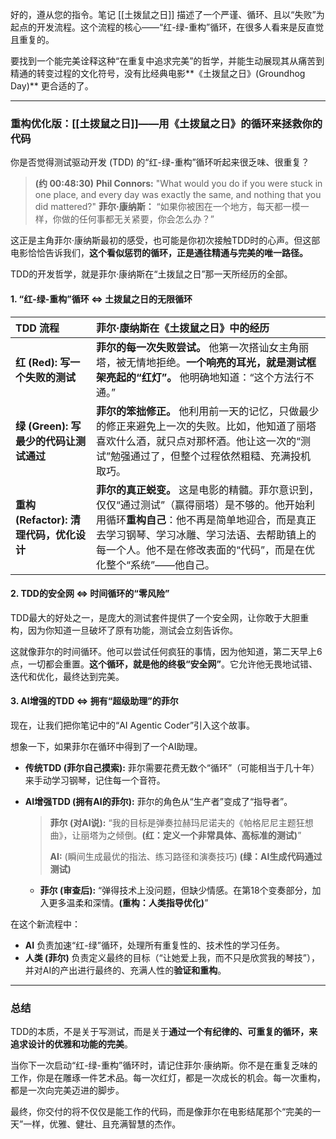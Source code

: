 好的，遵从您的指令。笔记 [[土拨鼠之日]] 描述了一个严谨、循环、且以“失败”为起点的开发流程。这个流程的核心——“红-绿-重构”循环，在很多人看来是反直觉且重复的。

要找到一个能完美诠释这种“在重复中追求完美”的哲学，并能生动展现其从痛苦到精通的转变过程的文化符号，没有比经典电影**《土拨鼠之日》(Groundhog Day)** 更合适的了。

---

### **重构优化版：[[土拨鼠之日]]——用《土拨鼠之日》的循环来拯救你的代码**

你是否觉得测试驱动开发 (TDD) 的“红-绿-重构”循环听起来很乏味、很重复？

> **(约 00:48:30)**
> **Phil Connors:** "What would you do if you were stuck in one place, and every day was exactly the same, and nothing that you did mattered?"
> **菲尔·康纳斯：** “如果你被困在一个地方，每天都一模一样，你做的任何事都无关紧要，你会怎么办？”

这正是主角菲尔·康纳斯最初的感受，也可能是你初次接触TDD时的心声。但这部电影恰恰告诉我们，**这个看似惩罚的循环，正是通往精通与完美的唯一路径。**

TDD的开发哲学，就是菲尔·康纳斯在“土拨鼠之日”那一天所经历的全部。

#### **1. “红-绿-重构”循环 ⇔ 土拨鼠之日的无限循环**

| TDD 流程 | 菲尔·康纳斯在《土拨鼠之日》中的经历 |
| :--- | :--- |
| **红 (Red): 写一个失败的测试** | **菲尔的每一次失败尝试。** 他第一次搭讪女主角丽塔，被无情地拒绝。**一个响亮的耳光，就是测试框架亮起的“红灯”。** 他明确地知道：“这个方法行不通。” |
| **绿 (Green): 写最少的代码让测试通过** | **菲尔的笨拙修正。** 他利用前一天的记忆，只做最少的修正来避免上一次的失败。比如，他知道了丽塔喜欢什么酒，就只点对那杯酒。他让这一次的“测试”勉强通过了，但整个过程依然粗糙、充满投机取巧。 |
| **重构 (Refactor): 清理代码，优化设计** | **菲尔的真正蜕变。** 这是电影的精髓。菲尔意识到，仅仅“通过测试”（赢得丽塔）是不够的。他开始利用循环**重构自己**：他不再是简单地迎合，而是真正去学习钢琴、学习冰雕、学习法语、去帮助镇上的每一个人。他不是在修改表面的“代码”，而是在优化整个“系统”——他自己。 |

#### **2. TDD的安全网 ⇔ 时间循环的“零风险”**

TDD最大的好处之一，是庞大的测试套件提供了一个安全网，让你敢于大胆重构，因为你知道一旦破坏了原有功能，测试会立刻告诉你。

这就像菲尔的时间循环。他可以尝试任何疯狂的事情，因为他知道，第二天早上6点，一切都会重置。**这个循环，就是他的终极“安全网”**。它允许他无畏地试错、迭代和优化，最终达到完美。

#### **3. AI增强的TDD ⇔ 拥有“超级助理”的菲尔**

现在，让我们把你笔记中的“AI Agentic Coder”引入这个故事。

想象一下，如果菲尔在循环中得到了一个AI助理。

*   **传统TDD (菲尔自己摸索):**
    菲尔需要花费无数个“循环”（可能相当于几十年）来手动学习钢琴，记住每一个音符。

*   **AI增强TDD (拥有AI的菲尔):**
    菲尔的角色从“生产者”变成了“指导者”。
    > **菲尔 (对AI说):** “我的目标是弹奏拉赫玛尼诺夫的《帕格尼尼主题狂想曲》，让丽塔为之倾倒。**(红：定义一个非常具体、高标准的测试)**”
    >
    > **AI:** (瞬间生成最优的指法、练习路径和演奏技巧) **(绿：AI生成代码通过测试)**
    >
    - **菲尔 (审查后):** “弹得技术上没问题，但缺少情感。在第18个变奏部分，加入更多温柔和深情。**(重构：人类指导优化)**”

在这个新流程中：
*   **AI** 负责加速“红-绿”循环，处理所有重复性的、技术性的学习任务。
*   **人类 (菲尔)** 负责定义最终的目标（“让她爱上我，而不只是欣赏我的琴技”），并对AI的产出进行最终的、充满人性的**验证和重构**。

---

### **总结**

TDD的本质，不是关于写测试，而是关于**通过一个有纪律的、可重复的循环，来追求设计的优雅和功能的完美**。

当你下一次启动“红-绿-重构”循环时，请记住菲尔·康纳斯。你不是在重复乏味的工作，你是在雕琢一件艺术品。每一次红灯，都是一次成长的机会。每一次重构，都是一次向完美迈进的脚步。

最终，你交付的将不仅仅是能工作的代码，而是像菲尔在电影结尾那个“完美的一天”一样，优雅、健壮、且充满智慧的杰作。